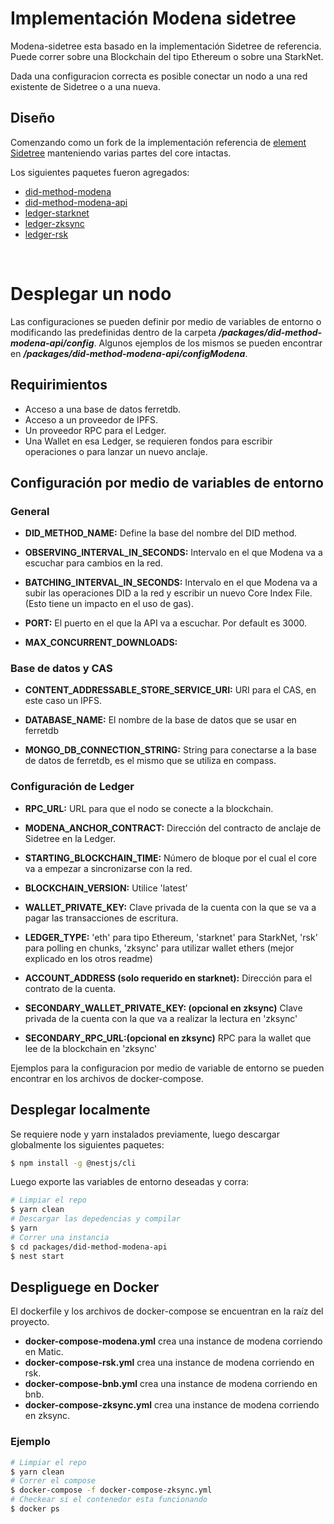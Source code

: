 #  Implementación Modena sidetree

Modena-sidetree esta basado en la implementación Sidetree de referencia. Puede correr sobre una Blockchain del tipo Ethereum o sobre una StarkNet.

Dada una configuracion correcta es posible conectar un nodo a una red existente de Sidetree o a una nueva.

## Diseño

Comenzando como un fork de la implementación referencia de [element Sidetree](https://github.com/decentralized-identity/element) manteniendo varias partes del core intactas.

Los siguientes paquetes fueron agregados:

- [did-method-modena](packages/did-method-modena/README_ES.md)
- [did-method-modena-api](packages/did-method-modena-api/README_ES.md)
- [ledger-starknet](packages/ledger-starknet/README_ES.md)
- [ledger-zksync](packages/ledger-zksync/README_ES.md)
- [ledger-rsk](packages/ledger-rsk/README_ES.md)

<br>

# Desplegar un nodo

Las configuraciones se pueden definir por medio de variables de entorno o modificando las predefinidas dentro de la carpeta ***/packages/did-method-modena-api/config***. Algunos ejemplos de los mismos se pueden encontrar en ***/packages/did-method-modena-api/configModena***.

## Requirimientos

- Acceso a una base de datos ferretdb.
- Acceso a un proveedor de IPFS.
- Un proveedor RPC para el Ledger.
- Una Wallet en esa Ledger, se requieren fondos para escribir operaciones o para lanzar un nuevo anclaje.

## Configuración por medio de variables de entorno

### General

- **DID_METHOD_NAME:** Define la base del nombre del DID method.

- **OBSERVING_INTERVAL_IN_SECONDS:** Intervalo en el que Modena va a escuchar para cambios en la red.

- **BATCHING_INTERVAL_IN_SECONDS:** Intervalo en el que Modena va a subir las operaciones DID a la red y escribir un nuevo Core Index File. (Esto tiene un impacto en el uso de gas).

- **PORT:** El puerto en el que la API va a escuchar. Por default es 3000.

- **MAX_CONCURRENT_DOWNLOADS:**

### Base de datos y CAS

- **CONTENT_ADDRESSABLE_STORE_SERVICE_URI:** URI para el CAS, en este caso un IPFS.

- **DATABASE_NAME:** El nombre de la base de datos que se usar en ferretdb

- **MONGO_DB_CONNECTION_STRING:** String para conectarse a la base de datos de ferretdb, es el mismo que se utiliza en compass.

### Configuración de Ledger

- **RPC_URL:** URL para que el nodo se conecte a la blockchain.

- **MODENA_ANCHOR_CONTRACT:** Dirección del contracto de anclaje de Sidetree en la Ledger.

- **STARTING_BLOCKCHAIN_TIME:** Número de bloque por el cual el core va a empezar a sincronizarse con la red.

- **BLOCKCHAIN_VERSION:** Utilice 'latest'

- **WALLET_PRIVATE_KEY:** Clave privada de la cuenta con la que se va a pagar las transacciones de escritura.


- **LEDGER_TYPE:** 'eth' para tipo Ethereum, 'starknet' para StarkNet, 'rsk' para polling en chunks, 'zksync' para utilizar wallet ethers (mejor explicado en los otros readme)

- **ACCOUNT_ADDRESS (solo requerido en starknet):** Dirección para el contrato de la cuenta.

- **SECONDARY_WALLET_PRIVATE_KEY: (opcional en zksync)** Clave privada de la cuenta con la que va a realizar la lectura en 'zksync'

- **SECONDARY_RPC_URL:(opcional en zksync)** RPC para la wallet que lee de la blockchain en 'zksync'

Ejemplos para la configuracion por medio de variable de entorno se pueden encontrar en los archivos de docker-compose.

## Desplegar localmente

Se requiere node y yarn instalados previamente, luego descargar globalmente los siguientes paquetes:


```bash
$ npm install -g @nestjs/cli
```

Luego exporte las variables de entorno deseadas y corra:

```bash
# Limpiar el repo
$ yarn clean
# Descargar las depedencias y compilar
$ yarn
# Correr una instancia
$ cd packages/did-method-modena-api
$ nest start
```

## Despliguege en Docker

El dockerfile y los archivos de docker-compose se encuentran en la raíz del proyecto.

- **docker-compose-modena.yml** crea una instance de modena corriendo en Matic.
- **docker-compose-rsk.yml** crea una instance de modena corriendo en rsk.
- **docker-compose-bnb.yml** crea una instance de modena corriendo en bnb.
- **docker-compose-zksync.yml** crea una instance de modena corriendo en zksync.


### Ejemplo

```bash
# Limpiar el repo
$ yarn clean
# Correr el compose
$ docker-compose -f docker-compose-zksync.yml
# Checkear si el contenedor esta funcionando
$ docker ps
```


